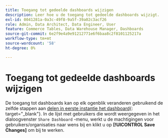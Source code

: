 ```yaml
---
title: Toegang tot gedeelde dashboards wijzigen
description: Leer hoe u de toegang tot gedeelde dashboards wijzigt.
exl-id: 0041281a-0a3c-49f8-9a5f-39a02c3acf26
role: Admin, Data Architect, Data Engineer, User
feature: Commerce Tables, Data Warehouse Manager, Dashboards
source-git-commit: 6e2f9e4a9e91212771e6f6baa8c2f8101125217a
workflow-type: tm+mt
source-wordcount: '58'
ht-degree: 0%

---
```


# Toegang tot gedeelde dashboards wijzigen

De toegang tot dashboards kan op elk ogenblik veranderen gebruikend de zelfde stappen aan [delen in eerste instantie het dashboard](../../data-user/dashboards/share-dashboard-with-users.md){: target=&quot;_blank&quot;}. In de lijst met gebruikers die wordt weergegeven in het dialoogvenster `Share Dashboard` -menu, werkt u de machtigingen voor gebruikers/organisaties naar wens bij en klikt u op **[!UICONTROL Save Changes]** om bij te werken.
